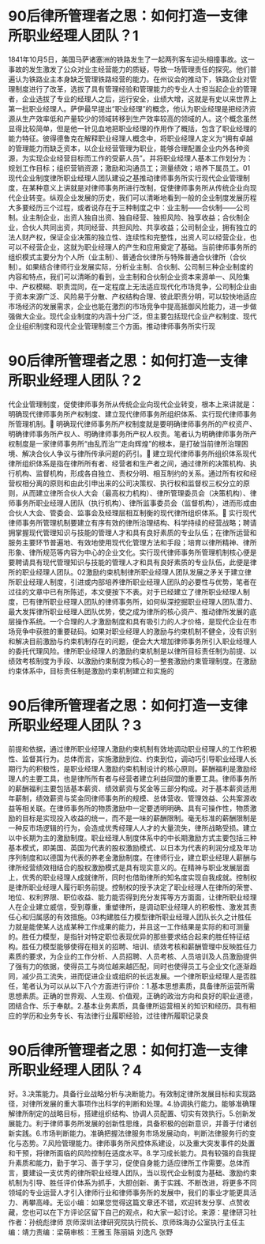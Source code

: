 # 90后律所管理者之思：如何打造一支律所职业经理人团队？1

1841年10月5日，美国马萨诸塞洲的铁路发生了一起两列客车迎头相撞事故。这一事故的发生激发了公众对业主经营能力的质疑，导致一场管理责任的探究。他们普遍认为铁路业主本身缺乏管理铁路经营的能力。在州议会的推动下，铁路企业对管理制度进行了改革，选拔了具有管理经验和管理能力的专业人士担当起企业的管理者，企业选拔了专业的经理人之后，运行安全，业绩大增，这就是有史以来世界上第一批职业经理人。萨伊最早提出“职业经理”的概念，他认为职业经理是把经济资源从生产效率低和产量较少的领域转移到生产效率较高的领域的人。这个概念虽然显得比较简单，但是他一针见血地把职业经理的作用作了概括，包含了职业经理的能力特征。彼得德鲁克在解释职业经理人概念中，将职业经理人定义为“拥有卓越的管理能力而缺乏资本，以企业经营管理为职业，能够合理配置企业内外各种资源，为实现企业经营目标而工作的受薪人员”。并将职业经理人基本工作划分为：规划工作目标；组织营销资源；激励和沟通员工；测量绩效；培养下属员工。01现代企业制度律所职业经理人团队建设之基推动律师事务所实行现代企业管理制度，在某种意义上讲就是对律师事务所进行改制，促使律师事务所从传统企业向现代企业转变。纵观企业发展的历史，我们可以清晰地看到一般的企业制度发展历程大多要经历三个过程，或者说存在于三种制度之中：业主制——合伙制——公司制。业主制企业，出资人独自出资、独自经营、独担风险、独享收益；合伙制企业，合伙人共同出资，共同经营、共担风险、共享收益；公司制企业，拥有独立的法人财产权，保证企业决策的独立性、连续性和完整性，出资人可以经营企业，也可以不经营企业，这就为职业经理人的产生和应用奠定了基础。当前律师事务所的组织模式主要分为个人所（业主制）、普通合伙律所与特殊普通合伙律所（合伙制）。如果结合律师行业发展实际，分析业主制、合伙制、公司制三种企业制度的内容和特点，我们可以清晰的看到，业主制和合伙制企业资本来源单一、风险集中、产权模糊、职责混同，在一定程度上无法适应现代化市场竞争，公司制企业由于资本来源广泛、风险易于分散、产权结构合理、彼此职责分明，可以较快地适应市场经济的发展需求，企业也能在激烈的市场竞争中提高抵御风险能力，进一步做强做大企业。现代企业制度的内涵十分广泛，但主要包括现代企业产权制度、现代企业组织制度和现代企业管理制度三个方面。推动律师事务所实行现

# 90后律所管理者之思：如何打造一支律所职业经理人团队？2

代企业管理制度，促使律师事务所从传统企业向现代企业转变，根本上来讲就是：明确现代律师事务所产权制度、建立现代律师事务所组织体系、实行现代律师事务所管理机制。🔹 明确现代律师事务所产权制度就是要明确律师事务所的产权资产、明确律师事务所产权人、明确律师事务所产权人权责。笔者认为明确律师事务所产权制度是一家律师事务所“由乱而治”“走向辉煌”的根本，是打破当前律所治理困境、解决合伙人争议与律所传承问题的药引。🔹 建立现代律师事务所组织体系现代律所组织体系是指在律所所有者、经营者和生产者之间，通过律所的决策机构、执行机构、监督机构，形成各自独立、责权分明、相互制约的关系。通过所有权和经营权相分离的原则和由此引申出来的公司决策权、执行权和监督权三权分立的原则，从而建立律所合伙人大会（最高权力机构）、律所管理委员会（决策机构）、律师事务所职业经理人团队（执行机构）、律所监事委员会（监督机构），进而形成由合伙人大会、管委会、监事会及经理层相互制衡的现代律所组织体系。🔹 实行现代律师事务所管理机制要建立有序有效的律所治理结构、科学持续的经营战略；聘请拥掌握现代管理知识与技能的管理人才和具有良好素质的专业队伍；在律所运营和服务主要环节普遍地、有效地使用现代化管理方法和手段；培育以律所精神、律所形象、律所规范等内容为中心的企业文化。实行现代律师事务所管理机制核心便是要聘请具有现代管理知识与技能的管理人才和具有良好素质的专业队伍，此便是律所的职业经理人团队。02激励约束机制律所职业经理人团队发展之矛关于建立律所职业经理人制度，引进或内部培养律所职业经理人团队的必要性与优势，笔者在过往的文章中已有所陈述，本文便按下不表。对于已经建立了律所职业经理人制度，已有律所职业经理人团队的律师事务所，如何纵深挖掘职业经理人团队潜力、最大发挥律所职业经理人团队优势，使之成为律所的核心资产、推动律所发展的底层操作系统。一个合理的人才激励制度和具有吸引力的人才价格，是现代企业在市场竞争中获胜的重要砝码。如果对职业经理人的激励与约束机制不健全，没有识别和解决目前激励与约束机制存在的问题，便会大大增加律师事务所引入职业经理人的委托代理风险。律所职业经理人的激励约束机制是以律所目标责任制为前提、以绩效考核制度为手段、以激励约束制度为核心的一整套激励约束管理制度。在激励约束体系中，目标责任制是激励约束机制建立和实施的

# 90后律所管理者之思：如何打造一支律所职业经理人团队？3

前提和依据，通过律所职业经理人激励约束机制有效地调动职业经理人的工作积极性、监督其行为。总体而言，实施激励到位、约束到位，调动巧引导职业经理人长期行为的积极性，是职业经理人激励约束机制设计的核心原则。薪酬福利是激励经理人的主要工具，也是律所所有者与经营者建立利益同盟的重要工具。律师事务所的薪酬福利主要包括基本薪资、绩效薪资与奖金等三部分构成。对于基本薪资适用年薪制，绩效薪资与奖金同律师事务所的规模、总体营收、管理效益、公共案源收益等相关联。在律师事务所的物质激励中一定要透明明确、具有可操作性，物质激励的目标是实现投入收益的统一，而不是一味的薪酬限制。毫无标准的薪酬限制是一种反市场逻辑的行为，会造成优秀经理人人才的大量流失，律所战略受损。建立以中长期为主的激励制度。职业经理人制度体系中的中长期激励方式主要包括三种基本模式，即美国、英国为代表的股权激励模式、以日本为代表的利润分成及年功序列制度和以德国为代表的养老金激励制度。在律师行业，建立职业经理人薪酬与律所经营绩效相结合的股权激励模式是具有现实意义的。在精神与职业发展层面上，优秀的职业经理人成就律所，同时也借助律所的知名度实现自我成就。控制权是律所职业经理人履行职务前提。控制权的授予决定了职业经理人在律所的荣誉、地位、权利界限、职位收益、能力能否得到充分发挥等方方面面，让律所职业经理人在企业建立威信，受到尊重，重塑律所，是调动职业经理人的积极性、激发其责任心和归属感的有效措施。03构建胜任力模型律所职业经理人团队长久之计胜任力就是能使某人达成某种工作成果的能力，并且这一工作结果是实际的和可测量的。胜任力模型，是指针对特定职位表现优异的那些要求结合起来的胜任特征结构。胜任力模型能够使得在相关的招聘、培训、绩效考核和薪酬管理中反映胜任力素质的要求，为企业的工作分析、人员招聘、人员考核、人员培训及人员激励提供了强有力的依据，使得员工与岗位越来越匹配，同时也使得员工与企业文化逐渐趋同，减少员工流失，进而促进企业或组织的长远发展。一个律所职业经理人是否胜任，笔者认为可以从以下八个方面进行评价：1.基本思想素质，具备律所运营所需思想素质。正确的世界观、人生观、价值观，正确的政治方向和良好的职业道德，团结合作、乐于奉献。2.基本业务素质，具备律所运营相关的知识和经历。具有相应的学历和业务专长、有法律行业履职经验，过往律所履职记录良

# 90后律所管理者之思：如何打造一支律所职业经理人团队？4

好。3.决策能力。具备行业战略分析与决断能力。有效制定律所发展目标和实现路径，对律所发展的重大事项作出科学的判断和处理。4.协调执行能力。能够准确理解律所制定的战略目标，搭建组织结构、协调人员配置、切实有效执行。5.创新发展能力。利于律师事务所发展的创新性思维，具备积极的创新意识，并善于付诸创新实践。6.市场判断能力。准确把握法律服务市场发展动向，判断法律服务行的变化与态势。7.风险管理能力。律师事务所风控体系建设，以及重大突发事件的处置和干预，将律所面临的风险控制在适度水平。8.学习成长能力。具有较强的自我提升素质和能力，勤于学习、善于学习，促使自身能力适应律所工作需要。总体而言，要建设一支优秀的律所职业经理人团队，当以现代企业制度为基础、激励约束机制为引导、胜任评价体系为抓手，大胆创新、勇于实践、不断改进，将更多不同领域的专业运营人才引入律师行业和律师事务所的发展中，我们的事业才能更具活力、再攀高峰。无讼小编：如果您觉得这篇文章还不错，欢迎转发分享、点赞收藏，您也可以在下方评论区留下自己的观点，和大家一起讨论。来源：星律研习社作者：孙统彪律师 京师深圳法律研究院执行院长、京师珠海办公室执行主任主编：靖力责编：梁萌审核：王雅玉 陈丽娟 刘逸凡 张野

